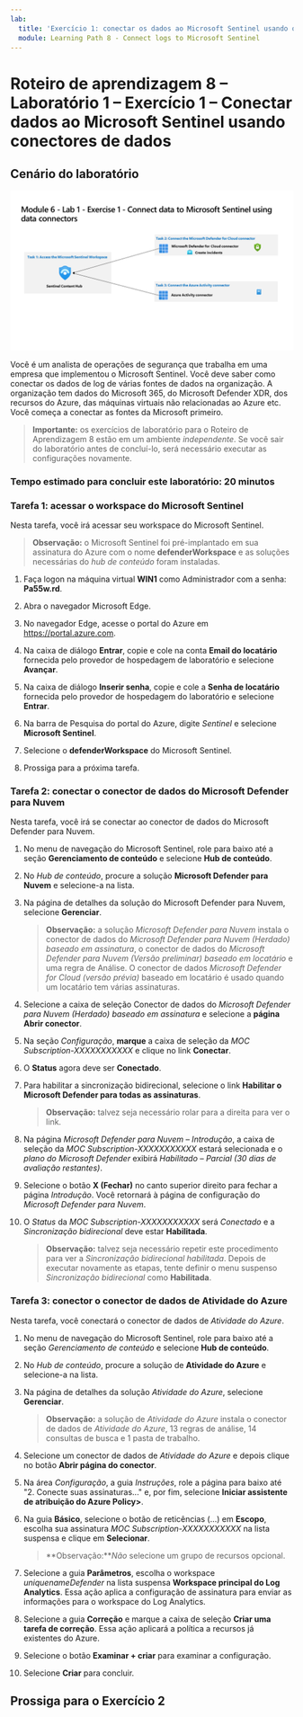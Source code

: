 ```yaml
---
lab:
  title: 'Exercício 1: conectar os dados ao Microsoft Sentinel usando os conectores de dados'
  module: Learning Path 8 - Connect logs to Microsoft Sentinel
---
```


# Roteiro de aprendizagem 8 – Laboratório 1 – Exercício 1 – Conectar dados ao Microsoft Sentinel usando conectores de dados

## Cenário do laboratório

![Visão geral do laboratório.](../Media/SC-200-Lab_Diagrams_Mod6_L1_Ex1.png)

Você é um analista de operações de segurança que trabalha em uma empresa que implementou o Microsoft Sentinel. Você deve saber como conectar os dados de log de várias fontes de dados na organização. A organização tem dados do Microsoft 365, do Microsoft Defender XDR, dos recursos do Azure, das máquinas virtuais não relacionadas ao Azure etc. Você começa a conectar as fontes da Microsoft primeiro.

>**Importante:** os exercícios de laboratório para o Roteiro de Aprendizagem 8 estão em um ambiente *independente*. Se você sair do laboratório antes de concluí-lo, será necessário executar as configurações novamente.

### Tempo estimado para concluir este laboratório: 20 minutos

### Tarefa 1: acessar o workspace do Microsoft Sentinel

Nesta tarefa, você irá acessar seu workspace do Microsoft Sentinel.

>**Observação:** o Microsoft Sentinel foi pré-implantado em sua assinatura do Azure com o nome **defenderWorkspace** e as soluções necessárias do *hub de conteúdo* foram instaladas.

1. Faça logon na máquina virtual **WIN1** como Administrador com a senha: **Pa55w.rd**.  

1. Abra o navegador Microsoft Edge.

1. No navegador Edge, acesse o portal do Azure em <https://portal.azure.com>.

1. Na caixa de diálogo **Entrar**, copie e cole na conta **Email do locatário** fornecida pelo provedor de hospedagem de laboratório e selecione **Avançar**.

1. Na caixa de diálogo **Inserir senha**, copie e cole a **Senha de locatário** fornecida pelo provedor de hospedagem do laboratório e selecione **Entrar**.

1. Na barra de Pesquisa do portal do Azure, digite *Sentinel* e selecione **Microsoft Sentinel**.

1. Selecione o **defenderWorkspace** do Microsoft Sentinel.

1. Prossiga para a próxima tarefa.

### Tarefa 2: conectar o conector de dados do Microsoft Defender para Nuvem

Nesta tarefa, você irá se conectar ao conector de dados do Microsoft Defender para Nuvem.

1. No menu de navegação do Microsoft Sentinel, role para baixo até a seção **Gerenciamento de conteúdo** e selecione **Hub de conteúdo**.

1. No *Hub de conteúdo*, procure a solução **Microsoft Defender para Nuvem** e selecione-a na lista.

1. Na página de detalhes da solução do Microsoft Defender para Nuvem, selecione **Gerenciar**.

    >**Observação:** a solução *Microsoft Defender para Nuvem* instala o conector de dados do *Microsoft Defender para Nuvem (Herdado) baseado em assinatura*, o conector de dados do *Microsoft Defender para Nuvem (Versão preliminar) baseado em locatário* e uma regra de Análise. O conector de dados *Microsoft Defender for Cloud (versão prévia)* baseado em locatário é usado quando um locatário tem várias assinaturas.

1. Selecione a caixa de seleção Conector de dados do *Microsoft Defender para Nuvem (Herdado) baseado em assinatura* e selecione a **página Abrir conector**.

1. Na seção *Configuração*, **marque** a caixa de seleção da *MOC Subscription-XXXXXXXXXXX* e clique no link **Conectar**.

1. O **Status** agora deve ser **Conectado**.

1. Para habilitar a sincronização bidirecional, selecione o link **Habilitar o Microsoft Defender para todas as assinaturas**.

    >**Observação:** talvez seja necessário rolar para a direita para ver o link.

1. Na página *Microsoft Defender para Nuvem – Introdução*, a caixa de seleção da *MOC Subscription-XXXXXXXXXXX* estará selecionada e o *plano do Microsoft Defender* exibirá *Habilitado – Parcial (30 dias de avaliação restantes)*.

1. Selecione o botão **X (Fechar)** no canto superior direito para fechar a página *Introdução*. Você retornará à página de configuração do *Microsoft Defender para Nuvem*.

1. O *Status* da *MOC Subscription-XXXXXXXXXXX* será *Conectado* e a *Sincronização bidirecional* deve estar **Habilitada**.

    >**Observação:** talvez seja necessário repetir este procedimento para ver a *Sincronização bidirecional habilitada*. Depois de executar novamente as etapas, tente definir o menu suspenso *Sincronização bidirecional* como **Habilitada**.

### Tarefa 3: conector o conector de dados de Atividade do Azure

Nesta tarefa, você conectará o conector de dados de *Atividade do Azure*.

1. No menu de navegação do Microsoft Sentinel, role para baixo até a seção *Gerenciamento de conteúdo* e selecione **Hub de conteúdo**.

1. No *Hub de conteúdo*, procure a solução de **Atividade do Azure** e selecione-a na lista.

1. Na página de detalhes da solução *Atividade do Azure*, selecione **Gerenciar**.

    >**Observação:** a solução de *Atividade do Azure* instala o conector de dados de *Atividade do Azure*, 13 regras de análise, 14 consultas de busca e 1 pasta de trabalho.

1. Selecione um conector de dados de *Atividade do Azure* e depois clique no botão **Abrir página do conector**.

1. Na área *Configuração*, a guia *Instruções*, role a página para baixo até "2. Conecte suas assinaturas..." e, por fim, selecione **Iniciar assistente de atribuição do Azure Policy>**.

1. Na guia **Básico**, selecione o botão de reticências (...) em **Escopo**, escolha sua assinatura *MOC Subscription-XXXXXXXXXXX* na lista suspensa e clique em **Selecionar**.

    >**Observação:***Não* selecione um grupo de recursos opcional.

1. Selecione a guia **Parâmetros**, escolha o workspace *uniquenameDefender* na lista suspensa **Workspace principal do Log Analytics**. Essa ação aplica a configuração de assinatura para enviar as informações para o workspace do Log Analytics.

1. Selecione a guia **Correção** e marque a caixa de seleção **Criar uma tarefa de correção**. Essa ação aplicará a política a recursos já existentes do Azure.

1. Selecione o botão **Examinar + criar** para examinar a configuração.

1. Selecione **Criar** para concluir.

## Prossiga para o Exercício 2
